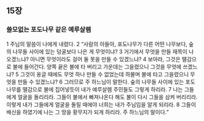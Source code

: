 ## 15장
### 쓸모없는 포도나무 같은 예루살렘
1 주님의 말씀이 나에게 내렸다.
2 “사람의 아들아, 포도나무가 다른 어떤 나무보다, 숲의 나무들 사이에 있는 덩굴보다 나은 게 무엇이냐?
3 거기에서 무엇을 만들 재목이 나오겠느냐? 아니면 무엇이라도 걸어 둘 못을 만들 수 있겠느냐?
4 보아라, 그것은 땔감으로 불에 들어간다. 양쪽 끝은 불에 타 버리고 가운데는 그을렸으니 그것을 무엇에 쓰겠느냐?
5 그것이 옹글 때에도 무엇 하나 만들 수 없었는데 하물며 불에 타고 그을렸으니 무엇을 만들 수 있겠느냐?
6 그러므로 주 하느님이 말한다. 숲의 나무들 사이에 있는 포도나무를 땔감으로 불에 집어넣듯이 내가 예루살렘 주민들도 그렇게 하리라.
7 나는 그들에게 얼굴을 돌리리라. 그들이 불에서 빠져나온다 해도 불이 다시 그들을 삼켜 버리리라. 이렇게 내가 그들에게 얼굴을 돌릴 때에야 너희는 내가 주님임을 알게 되리라.
8 그들이 배신을 하였기에 나는 그 땅을 황무지가 되게 하리라. 주 하느님의 말이다.”
